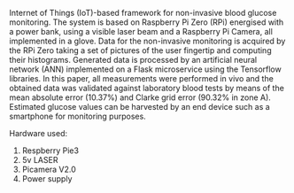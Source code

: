 Internet of Things (IoT)-based framework for non-invasive blood glucose monitoring.
The system is based on Raspberry Pi Zero (RPi)
energised with a power bank, using a visible laser beam and a Raspberry Pi Camera, all implemented
in a glove. Data for the non-invasive monitoring is acquired by the RPi Zero taking a set of pictures
of the user fingertip and computing their histograms. Generated data is processed by an artificial
neural network (ANN) implemented on a Flask microservice using the Tensorflow libraries. In
this paper, all measurements were performed in vivo and the obtained data was validated against
laboratory blood tests by means of the mean absolute error (10.37%) and Clarke grid error (90.32%
in zone A). Estimated glucose values can be harvested by an end device such as a smartphone for
monitoring purposes.

Hardware used:
1. Respberry Pie3
2. 5v LASER
3. Picamera V2.0
4. Power supply
